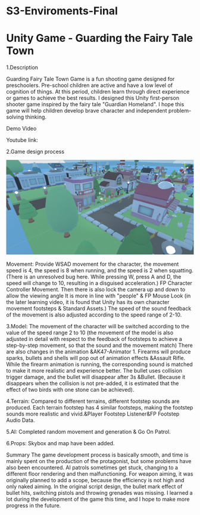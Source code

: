 # S3-Enviroments-Final

# Unity Game - Guarding the Fairy Tale Town

1.Description

Guarding Fairy Tale Town Game is a fun shooting game designed for preschoolers. Pre-school children are active and have a low level of cognition of things. At this period, children learn through direct experience or games to achieve the best results. I designed this Unity first-person shooter game inspired by the fairy tale "Guardian Homeland". I hope this game will help children develop brave character and independent problem-solving thinking.

Demo Video

Youtube link:

2.Game design process

![images](https://github.com/lanxin01/S3-image/blob/main/%E6%88%AA%E5%B1%8F2021-06-21%20%E4%B8%8B%E5%8D%885.49.30.png)

Movement:
Provide WSAD movement for the character, the movement speed is 4, the speed is 8 when running, and the speed is 2 when squatting. (There is an unresolved bug here. While pressing W, press A and D, the speed will change to 10, resulting in a disguised acceleration.) FP Character Controller Movement. Then there is also lock the camera up and down to allow the viewing angle It is more in line with "people" & FP Mouse Look (in the later learning video, it is found that Unity has its own character movement footsteps & Standard Assets.) The speed of the sound feedback of the movement is also adjusted according to the speed range of 2-10.

3.Model: 
The movement of the character will be switched according to the value of the speed range 2 to 10 (the movement of the model is also adjusted in detail with respect to the feedback of footsteps to achieve a step-by-step movement, so that the sound and the movement match) There are also changes in the animation &AK47-Animator 1. Firearms will produce sparks, bullets and shells will pop out of animation effects &Assault Rifle. While the firearm animation is running, the corresponding sound is matched to make it more realistic and experience better. The bullet uses collision trigger damage, and the bullet will disappear after 3s &Bullet. (Because it disappears when the collision is not pre-added, it is estimated that the effect of two birds with one stone can be achieved).

4.Terrain: 
Compared to different terrains, different footstep sounds are produced. Each terrain footstep has 4 similar footsteps, making the footstep sounds more realistic and vivid.&Player Footstep Listener&FP Footstep Audio Data.

5.AI: Completed random movement and generation & Go On Patrol.

6.Props: Skybox and map have been added.

Summary
The game development process is basically smooth, and time is mainly spent on the production of the protagonist, but some problems have also been encountered. AI patrols sometimes get stuck, changing to a different floor rendering and then malfunctioning. For weapon aiming, it was originally planned to add a scope, because the efficiency is not high and only naked aiming. In the original script design, the bullet mark effect of bullet hits, switching pistols and throwing grenades was missing. I learned a lot during the development of the game this time, and I hope to make more progress in the future.
